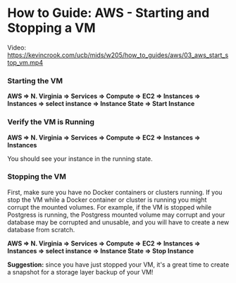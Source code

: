 # How to Guide: AWS - Starting and Stopping a VM

Video: https://kevincrook.com/ucb/mids/w205/how_to_guides/aws/03_aws_start_stop_vm.mp4

### Starting the VM

**AWS => N. Virginia => Services => Compute => EC2 => Instances => Instances => select instance => Instance State => Start Instance**

### Verify the VM is Running

**AWS => N. Virginia => Services => Compute => EC2 => Instances => Instances**

You should see your instance in the running state.

### Stopping the VM

First, make sure you have no Docker containers or clusters running.  If you stop the VM while a Docker container or cluster is running you might corrupt the mounted volumes.  For example, if the VM is stopped while Postgress is running, the Postgress mounted volume may corrupt and your database may be corrupted and unusable, and you will have to create a new database from scratch.

**AWS => N. Virginia => Services => Compute => EC2 => Instances => Instances => select instance => Instance State => Stop Instance**

**Suggestion:** since you have just stopped your VM, it's a great time to create a snapshot for a storage layer backup of your VM!

